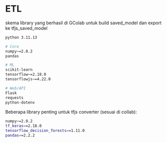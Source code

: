 # ETL
skema library yang berhasil di GColab untuk build saved_model dan export ke tfjs_saved_model
```bash
python 3.11.13

# Core
numpy~=2.0.2
pandas

# ML
scikit-learn
tensorflow~=2.18.0
tensorflowjs~=4.22.0

# Web/API
Flask
requests
python-dotenv

```

Beberapa library penting untuk tfjs converter (sesuai di collab):
```bash
numpy~=2.0.2
tf_keras==2.18.0
tensorflow_decision_forests==1.11.0
pandas==2.2.2
```
